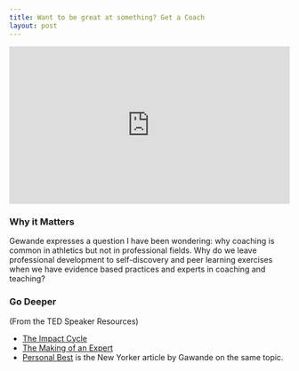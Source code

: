 ```yaml
---
title: Want to be great at something? Get a Coach
layout: post
---
```

<div style="max-width:854px"><div style="position:relative;height:0;padding-bottom:56.25%"><iframe src="https://embed.ted.com/talks/lang/en/atul_gawande_want_to_get_great_at_something_get_a_coach" width="854" height="480" style="position:absolute;left:0;top:0;width:100%;height:100%" frameborder="0" scrolling="no" allowfullscreen></iframe></div></div>

### Why it Matters
Gewande expresses a question I have been wondering: why coaching is common in athletics but not in professional fields. Why do we leave professional development to self-discovery and peer learning exercises when we have evidence based practices and experts in coaching and teaching?


### Go Deeper
(From the TED Speaker Resources)
* [The Impact Cycle](https://www.amazon.com/Impact-Cycle-Instructional-Powerful-Improvements/dp/1506306861/ref=as_li_tf_tl?ie=UTF8&camp=1789&creative=9325&creativeASIN=0520271440&linkCode=as2&tag=teco06-20)
* [The Making of an Expert](https://hbr.org/2007/07/the-making-of-an-expert)
* [Personal Best](https://www.newyorker.com/magazine/2011/10/03/personal-best) is the New Yorker article by Gawande on the same topic.